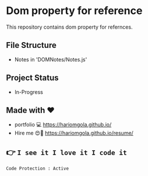 # Dom property for reference
This repository contains dom property for refernces.

## File Structure
  - Notes in 'DOMNotes/Notes.js'

## Project Status
  - In-Progress

## Made with :heart:
 - portfolio :computer: https://hariomgola.github.io/
 - Hire me :heart_eyes::yellow_heart: https://hariomgola.github.io/resume/

## :point_right: `I see it I love it I code it`

```
Code Protection : Active
```